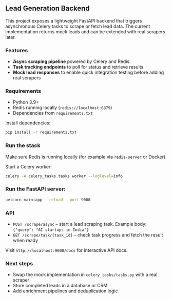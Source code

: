 ## Lead Generation Backend

This project exposes a lightweight FastAPI backend that triggers asynchronous Celery tasks to scrape or fetch lead data. The current implementation returns mock leads and can be extended with real scrapers later.

### Features

- **Async scraping pipeline** powered by Celery and Redis
- **Task tracking endpoints** to poll for status and retrieve results
- **Mock lead responses** to enable quick integration testing before adding real scrapers

### Requirements

- Python 3.9+
- Redis running locally (`redis://localhost:6379`)
- Dependencies from `requirements.txt`

Install dependencies:

```bash
pip install -r requirements.txt
```

### Run the stack

Make sure Redis is running locally (for example via `redis-server` or Docker).

Start a Celery worker:

```bash
celery -A celery_tasks.tasks worker --loglevel=info
```

### Run the FastAPI server:

```bash
uvicorn main:app --reload --port 9000
```

### API

- `POST /scrape/async` – start a lead scraping task. Example body: `{"query": "AI startups in India"}`
- `GET /scrape/task/{task_id}` – check task progress and fetch the result when ready

Visit `http://localhost:9000/docs` for interactive API docs.

### Next steps

- Swap the mock implementation in `celery_tasks/tasks.py` with a real scraper
- Store completed leads in a database or CRM
- Add enrichment pipelines and deduplication logic
